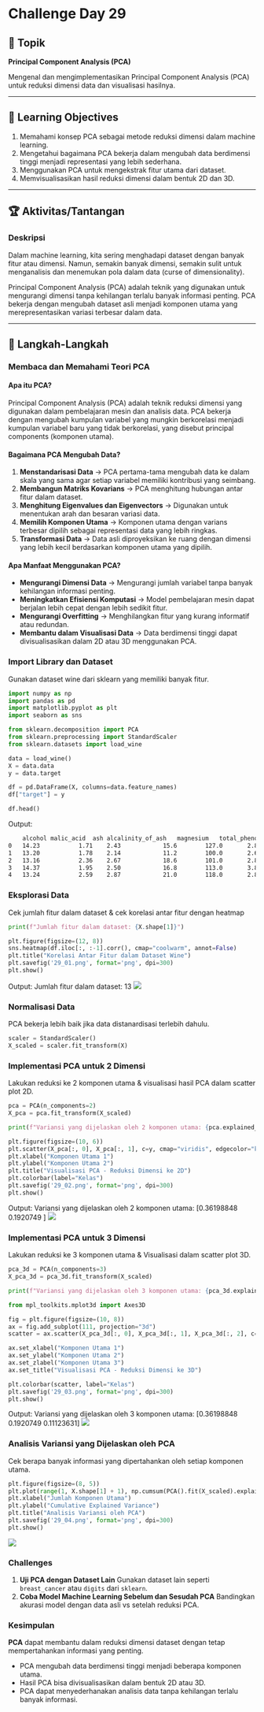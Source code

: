 # Challenge Day 29

## 📝 Topik
**Principal Component Analysis (PCA)**

Mengenal dan mengimplementasikan Principal Component Analysis (PCA) untuk reduksi dimensi data dan visualisasi hasilnya.

---

## 🎯 Learning Objectives
1. Memahami konsep PCA sebagai metode reduksi dimensi dalam machine learning.
2. Mengetahui bagaimana PCA bekerja dalam mengubah data berdimensi tinggi menjadi representasi yang lebih sederhana.
3. Menggunakan PCA untuk mengekstrak fitur utama dari dataset.
4. Memvisualisasikan hasil reduksi dimensi dalam bentuk 2D dan 3D.

---

## 🏆 Aktivitas/Tantangan

### Deskripsi
Dalam machine learning, kita sering menghadapi dataset dengan banyak fitur atau dimensi. Namun, semakin banyak dimensi, semakin sulit untuk menganalisis dan menemukan pola dalam data (curse of dimensionality).

Principal Component Analysis (PCA) adalah teknik yang digunakan untuk mengurangi dimensi tanpa kehilangan terlalu banyak informasi penting. PCA bekerja dengan mengubah dataset asli menjadi komponen utama yang merepresentasikan variasi terbesar dalam data.

---
## 🚀 Langkah-Langkah

### Membaca dan Memahami Teori PCA
#### Apa itu PCA?
Principal Component Analysis (PCA) adalah teknik reduksi dimensi yang digunakan dalam pembelajaran mesin dan analisis data. PCA bekerja dengan mengubah kumpulan variabel yang mungkin berkorelasi menjadi kumpulan variabel baru yang tidak berkorelasi, yang disebut principal components (komponen utama).

#### Bagaimana PCA Mengubah Data?
1. **Menstandarisasi Data** → PCA pertama-tama mengubah data ke dalam skala yang sama agar setiap variabel memiliki kontribusi yang seimbang.
2. **Membangun Matriks Kovarians** → PCA menghitung hubungan antar fitur dalam dataset.
3. **Menghitung Eigenvalues dan Eigenvectors** → Digunakan untuk menentukan arah dan besaran variasi data.
4. **Memilih Komponen Utama** → Komponen utama dengan varians terbesar dipilih sebagai representasi data yang lebih ringkas.
5. **Transformasi Data** → Data asli diproyeksikan ke ruang dengan dimensi yang lebih kecil berdasarkan komponen utama yang dipilih.

#### Apa Manfaat Menggunakan PCA?
- **Mengurangi Dimensi Data** → Mengurangi jumlah variabel tanpa banyak kehilangan informasi penting.
- **Meningkatkan Efisiensi Komputasi** → Model pembelajaran mesin dapat berjalan lebih cepat dengan lebih sedikit fitur.
- **Mengurangi Overfitting** → Menghilangkan fitur yang kurang informatif atau redundan.
- **Membantu dalam Visualisasi Data** → Data berdimensi tinggi dapat divisualisasikan dalam 2D atau 3D menggunakan PCA.

### Import Library dan Dataset
Gunakan dataset wine dari sklearn yang memiliki banyak fitur.
```python
import numpy as np
import pandas as pd
import matplotlib.pyplot as plt
import seaborn as sns

from sklearn.decomposition import PCA
from sklearn.preprocessing import StandardScaler
from sklearn.datasets import load_wine

data = load_wine()
X = data.data  
y = data.target  

df = pd.DataFrame(X, columns=data.feature_names)
df["target"] = y

df.head()
```
Output:
```bash
	alcohol	malic_acid	ash	alcalinity_of_ash	magnesium	total_phenols	flavanoids	nonflavanoid_phenols	proanthocyanins	color_intensity	hue	od280/od315_of_diluted_wines	proline	target
0	14.23			1.71	2.43			15.6		127.0		2.80		3.06			0.28		2.29		5.64	1.04				3.92	1065.0	0
1	13.20			1.78	2.14			11.2		100.0		2.65		2.76			0.26		1.28		4.38	1.05			3.40	1050.0	0
2	13.16			2.36	2.67			18.6		101.0		2.80		3.24			0.30		2.81		5.68	1.03			3.17	1185.0	0
3	14.37			1.95	2.50			16.8		113.0		3.85		3.49			0.24		2.18		7.80	0.86			3.45	1480.0	0
4	13.24			2.59	2.87			21.0		118.0		2.80		2.69			0.39		1.82		4.32	1.04			2.93	735.0	0
```

### Eksplorasi Data
Cek jumlah fitur dalam dataset & cek korelasi antar fitur dengan heatmap
```python
print(f"Jumlah fitur dalam dataset: {X.shape[1]}")

plt.figure(figsize=(12, 8))
sns.heatmap(df.iloc[:, :-1].corr(), cmap="coolwarm", annot=False)
plt.title("Korelasi Antar Fitur dalam Dataset Wine")
plt.savefig('29_01.png', format='png', dpi=300)
plt.show()
```
Output:
Jumlah fitur dalam dataset: 13
<img src="https://github.com/rohmanurnr/100-Days-of-Python-ML-AI/blob/main/Day%20029/29_01.png" width=”500”>

### Normalisasi Data
PCA bekerja lebih baik jika data distanardisasi terlebih dahulu.
```python
scaler = StandardScaler()
X_scaled = scaler.fit_transform(X)
```

### Implementasi PCA untuk 2 Dimensi
Lakukan reduksi ke 2 komponen utama & visualisasi hasil PCA dalam scatter plot 2D.
```python
pca = PCA(n_components=2)
X_pca = pca.fit_transform(X_scaled)

print(f"Variansi yang dijelaskan oleh 2 komponen utama: {pca.explained_variance_ratio_}")

plt.figure(figsize=(10, 6))
plt.scatter(X_pca[:, 0], X_pca[:, 1], c=y, cmap="viridis", edgecolor="k", s=50)
plt.xlabel("Komponen Utama 1")
plt.ylabel("Komponen Utama 2")
plt.title("Visualisasi PCA - Reduksi Dimensi ke 2D")
plt.colorbar(label="Kelas")
plt.savefig('29_02.png', format='png', dpi=300)
plt.show()
```
Output:
Variansi yang dijelaskan oleh 2 komponen utama: [0.36198848 0.1920749 ]
<img src="https://github.com/rohmanurnr/100-Days-of-Python-ML-AI/blob/main/Day%20029/29_02.png" width=”500”>

### Implementasi PCA untuk 3 Dimensi
Lakukan reduksi ke 3 komponen utama & Visualisasi dalam scatter plot 3D.
```python
pca_3d = PCA(n_components=3)
X_pca_3d = pca_3d.fit_transform(X_scaled)

print(f"Variansi yang dijelaskan oleh 3 komponen utama: {pca_3d.explained_variance_ratio_}")

from mpl_toolkits.mplot3d import Axes3D

fig = plt.figure(figsize=(10, 8))
ax = fig.add_subplot(111, projection="3d")
scatter = ax.scatter(X_pca_3d[:, 0], X_pca_3d[:, 1], X_pca_3d[:, 2], c=y, cmap="viridis", edgecolor="k", s=50)

ax.set_xlabel("Komponen Utama 1")
ax.set_ylabel("Komponen Utama 2")
ax.set_zlabel("Komponen Utama 3")
ax.set_title("Visualisasi PCA - Reduksi Dimensi ke 3D")

plt.colorbar(scatter, label="Kelas")
plt.savefig('29_03.png', format='png', dpi=300)
plt.show()
```
Output:
Variansi yang dijelaskan oleh 3 komponen utama: [0.36198848 0.1920749  0.11123631]
<img src="https://github.com/rohmanurnr/100-Days-of-Python-ML-AI/blob/main/Day%20029/29_03.png" width=”500”>

### Analisis Variansi yang Dijelaskan oleh PCA
Cek berapa banyak informasi yang dipertahankan oleh setiap komponen utama.
```python
plt.figure(figsize=(8, 5))
plt.plot(range(1, X.shape[1] + 1), np.cumsum(PCA().fit(X_scaled).explained_variance_ratio_), marker="o", linestyle="--")
plt.xlabel("Jumlah Komponen Utama")
plt.ylabel("Cumulative Explained Variance")
plt.title("Analisis Variansi oleh PCA")
plt.savefig('29_04.png', format='png', dpi=300)
plt.show()
```
<img src="https://github.com/rohmanurnr/100-Days-of-Python-ML-AI/blob/main/Day%20029/29_04.png" width=”500”>

### Challenges
1. **Uji PCA dengan Dataset Lain**
Gunakan dataset lain seperti `breast_cancer` atau `digits` dari `sklearn`.
2. **Coba Model Machine Learning Sebelum dan Sesudah PCA**
Bandingkan akurasi model dengan data asli vs setelah reduksi PCA.

### Kesimpulan 
**PCA** dapat membantu dalam reduksi dimensi dataset dengan tetap mempertahankan informasi yang penting.

- PCA mengubah data berdimensi tinggi menjadi beberapa komponen utama.
- Hasil PCA bisa divisualisasikan dalam bentuk 2D atau 3D.
- PCA dapat menyederhanakan analisis data tanpa kehilangan terlalu banyak informasi.
